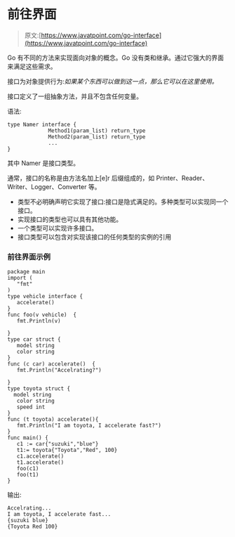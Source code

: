 # 前往界面

> 原文:[https://www.javatpoint.com/go-interface](https://www.javatpoint.com/go-interface)

Go 有不同的方法来实现面向对象的概念。Go 没有类和继承。通过它强大的界面来满足这些需求。

接口为对象提供行为:*如果某个东西可以做到这一点，那么它可以在这里使用。*

接口定义了一组抽象方法，并且不包含任何变量。

语法:

```
type Namer interface {
			 Method1(param_list) return_type
			 Method2(param_list) return_type
			 ...
}

```

其中 Namer 是接口类型。

通常，接口的名称是由方法名加上[e]r 后缀组成的，如 Printer、Reader、Writer、Logger、Converter 等。

*   类型不必明确声明它实现了接口:接口是隐式满足的。多种类型可以实现同一个接口。
*   实现接口的类型也可以具有其他功能。
*   一个类型可以实现许多接口。
*   接口类型可以包含对实现该接口的任何类型的实例的引用

### 前往界面示例

```
package main
import (
   "fmt"
)
type vehicle interface {
   accelerate()
}
func foo(v vehicle)  {
   fmt.Println(v)

}
type car struct {
   model string
   color string
}
func (c car) accelerate()  {
   fmt.Println("Accelrating?")

}
type toyota struct {
  model string
   color string
   speed int
}
func (t toyota) accelerate(){
   fmt.Println("I am toyota, I accelerate fast?")
}
func main() {
   c1 := car{"suzuki","blue"}
   t1:= toyota{"Toyota","Red", 100}
   c1.accelerate()
   t1.accelerate()
   foo(c1)
   foo(t1)
}

```

输出:

```
Accelrating...
I am toyota, I accelerate fast...
{suzuki blue}
{Toyota Red 100}

```
